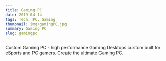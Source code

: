 ```yaml
---
title: Gaming PC
date: 2019-04-14
tags: Tech, PC, Gaming
thumbnail: img/gamingPC.jpg
summary: Gaming PC
slug: gamingpc
---
```


Custom Gaming PC - high performance Gaming Desktops custom built for eSports and PC gamers. Create the ultimate Gaming PC.
